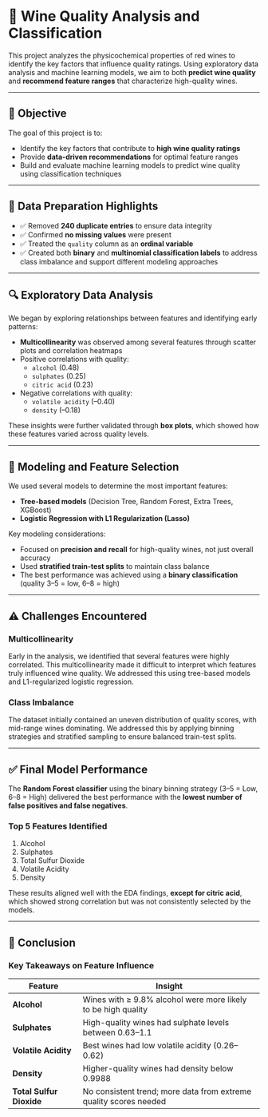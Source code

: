# 🍷 Wine Quality Analysis and Classification

This project analyzes the physicochemical properties of red wines to identify the key factors that influence quality ratings. Using exploratory data analysis and machine learning models, we aim to both **predict wine quality** and **recommend feature ranges** that characterize high-quality wines.

---

## 📌 Objective

The goal of this project is to:

- Identify the key factors that contribute to **high wine quality ratings**
- Provide **data-driven recommendations** for optimal feature ranges
- Build and evaluate machine learning models to predict wine quality using classification techniques

---

## 🧹 Data Preparation Highlights

- ✅ Removed **240 duplicate entries** to ensure data integrity  
- ✅ Confirmed **no missing values** were present  
- ✅ Treated the `quality` column as an **ordinal variable**  
- ✅ Created both **binary** and **multinomial classification labels** to address class imbalance and support different modeling approaches  

---

## 🔍 Exploratory Data Analysis

We began by exploring relationships between features and identifying early patterns:

- **Multicollinearity** was observed among several features through scatter plots and correlation heatmaps
- Positive correlations with quality:
  - `alcohol` (0.48)  
  - `sulphates` (0.25)  
  - `citric acid` (0.23)
- Negative correlations with quality:
  - `volatile acidity` (–0.40)  
  - `density` (–0.18)

These insights were further validated through **box plots**, which showed how these features varied across quality levels.

---

## 🤖 Modeling and Feature Selection

We used several models to determine the most important features:

- **Tree-based models** (Decision Tree, Random Forest, Extra Trees, XGBoost)
- **Logistic Regression with L1 Regularization (Lasso)**

Key modeling considerations:

- Focused on **precision and recall** for high-quality wines, not just overall accuracy  
- Used **stratified train-test splits** to maintain class balance  
- The best performance was achieved using a **binary classification** (quality 3–5 = low, 6–8 = high)

---

## ⚠️ Challenges Encountered

### Multicollinearity  
Early in the analysis, we identified that several features were highly correlated. This multicollinearity made it difficult to interpret which features truly influenced wine quality. We addressed this using tree-based models and L1-regularized logistic regression.

### Class Imbalance  
The dataset initially contained an uneven distribution of quality scores, with mid-range wines dominating. We addressed this by applying binning strategies and stratified sampling to ensure balanced train-test splits.

---

## ✅ Final Model Performance

The **Random Forest classifier** using the binary binning strategy (3–5 = Low, 6–8 = High) delivered the best performance with the **lowest number of false positives and false negatives**.

### Top 5 Features Identified

1. Alcohol  
2. Sulphates  
3. Total Sulfur Dioxide  
4. Volatile Acidity  
5. Density  

These results aligned well with the EDA findings, **except for citric acid**, which showed strong correlation but was not consistently selected by the models.

---

## 🧠 Conclusion

### Key Takeaways on Feature Influence

| Feature               | Insight |
|----------------------|---------|
| **Alcohol**           | Wines with ≥ 9.8% alcohol were more likely to be high quality |
| **Sulphates**         | High-quality wines had sulphate levels between 0.63–1.1 |
| **Volatile Acidity**  | Best wines had low volatile acidity (0.26–0.62) |
| **Density**           | Higher-quality wines had density below 0.9988 |
| **Total Sulfur Dioxide** | No consistent trend; more data from extreme quality scores needed |



